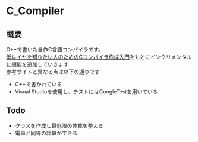 # C_Compiler

## 概要

C++で書いた自作C言語コンパイラです。  
[低レイヤを知りたい人のためのCコンパイラ作成入門](https://www.sigbus.info/compilerbook)をもとにインクリメンタルに機能を追加していきます  
参考サイトと異なる点は以下の通りです  
- C++で書かれている
- Visual Studioを使用し、テストにはGoogleTestを用いている

## Todo
- クラスを作成し最低限の体裁を整える
- 電卓と同等の計算ができる
